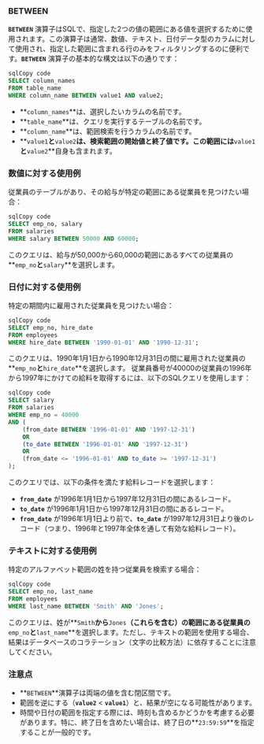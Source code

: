 ### BETWEEN

**`BETWEEN`** 演算子はSQLで、指定した2つの値の範囲にある値を選択するために使用されます。この演算子は通常、数値、テキスト、日付データ型のカラムに対して使用され、指定した範囲に含まれる行のみをフィルタリングするのに便利です。**`BETWEEN`** 演算子の基本的な構文は以下の通りです：

```sql
sqlCopy code
SELECT column_names
FROM table_name
WHERE column_name BETWEEN value1 AND value2;

```

- **`column_names`**は、選択したいカラムの名前です。
- **`table_name`**は、クエリを実行するテーブルの名前です。
- **`column_name`**は、範囲検索を行うカラムの名前です。
- **`value1`**と**`value2`**は、検索範囲の開始値と終了値です。この範囲には**`value1`**と**`value2`**自身も含まれます。

### **数値に対する使用例**

従業員のテーブルがあり、その給与が特定の範囲にある従業員を見つけたい場合：

```sql
sqlCopy code
SELECT emp_no, salary
FROM salaries
WHERE salary BETWEEN 50000 AND 60000;

```

このクエリは、給与が50,000から60,000の範囲にあるすべての従業員の**`emp_no`**と**`salary`**を選択します。

### **日付に対する使用例**

特定の期間内に雇用された従業員を見つけたい場合：

```sql
sqlCopy code
SELECT emp_no, hire_date
FROM employees
WHERE hire_date BETWEEN '1990-01-01' AND '1990-12-31';

```

このクエリは、1990年1月1日から1990年12月31日の間に雇用された従業員の**`emp_no`**と**`hire_date`**を選択します。
従業員番号が40000の従業員の1996年から1997年にかけての給料を取得するには、以下のSQLクエリを使用します：

```sql
sqlCopy code
SELECT salary
FROM salaries
WHERE emp_no = 40000
AND (
    (from_date BETWEEN '1996-01-01' AND '1997-12-31')
    OR
    (to_date BETWEEN '1996-01-01' AND '1997-12-31')
    OR
    (from_date <= '1996-01-01' AND to_date >= '1997-12-31')
);

```

このクエリでは、以下の条件を満たす給料レコードを選択します：

- **`from_date`** が1996年1月1日から1997年12月31日の間にあるレコード。
- **`to_date`** が1996年1月1日から1997年12月31日の間にあるレコード。
- **`from_date`** が1996年1月1日より前で、**`to_date`** が1997年12月31日より後のレコード（つまり、1996年と1997年全体を通して有効な給料レコード）。

### **テキストに対する使用例**

特定のアルファベット範囲の姓を持つ従業員を検索する場合：

```sql
sqlCopy code
SELECT emp_no, last_name
FROM employees
WHERE last_name BETWEEN 'Smith' AND 'Jones';

```

このクエリは、姓が**`Smith`**から**`Jones`**（これらを含む）の範囲にある従業員の**`emp_no`**と**`last_name`**を選択します。ただし、テキストの範囲を使用する場合、結果はデータベースのコラテーション（文字の比較方法）に依存することに注意してください。

### **注意点**

- **`BETWEEN`**演算子は両端の値を含む閉区間です。
- 範囲を逆にする（**`value2`** < **`value1`**）と、結果が空になる可能性があります。
- 時間や日付の範囲を指定する際には、時刻も含めるかどうかを考慮する必要があります。特に、終了日を含めたい場合は、終了日の**`23:59:59`**を指定することが一般的です。